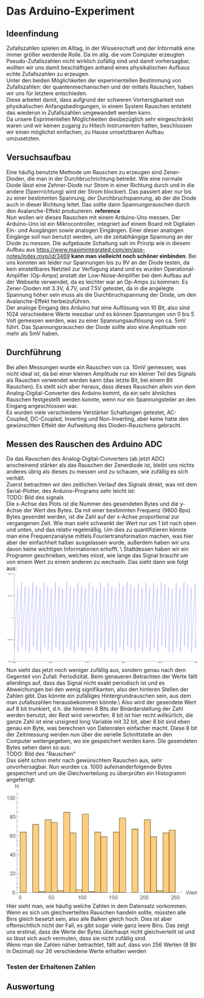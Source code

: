 # Das Arduino-Experiment

## Ideenfindung
Zufallszahlen spielen im Alltag, in der Wissenschaft und der Informatik eine immer größer werdende Rolle. Da im allg. die vom Computer erzeugten Pseudo-Zufallszahlen nicht wirklich zufällig sind und damit vorhersagbar, wollten wir uns damit beschäftigen anhand eines physikalischen Aufbaus echte Zufallszahlen zu erzeugen.\
Unter den beiden Möglichkeiten der experimentellen Bestimmung von Zufallszahlen: der quantenmechanischen und der mittels Rauschen, haben wir uns für letztere entschieden.\
Diese arbeitet damit, dass aufgrund der schweren Vorhersgbarkeit von physikalischen Anfangsbedingungen, in einem System Rauschen entsteht das wiederun in Zufallszahlen umgewandelt werden kann.\
Da unsere Exprimentellen Möglichkeiten diesbezüglich sehr eingeschränkt waren und wir keinen zugang zu Hitech Instrumenten hatten, beschlossen wir einen möglichst einfachen, zu Hause umsetztbaren Aufbau umzusetzten.

## Versuchsaufbau

Eine häufig benutzte Methode um Rauschen zu erzeugen sind Zener-Dioden, die man in der Durchbruchrichtung betreibt. Wie eine normale Diode lässt eine Zehner-Diode nur Strom in einer Richtung durch und in die andere (Sperrrichtung) wird der Strom blockiert. Das passiert aber nur bis zu einer bestimmten Spannung, der Durchbruchspannung, ab der die Diode auch in dieser Richtung leitet. Das sollte dann Spannungsrauschen durch den Avalanche-Effekt produzieren. **reference** \
Nun wollen wir dieses Rauschen mit einem Arduino-Uno messen. Der Arduino-Uno ist ein Mikrocontroller, integriert auf einem Board mit Digitalen Ein- und Ausgängen sowie analogen Eingängen. Einer dieser analogen Eingänge soll nun benutzt werden, um die zeitabhängige Spannung an der Diode zu messen. Die aufgebaute Schaltung sah im Prinzip wie in diesem Aufbau aus https://www.maximintegrated.com/en/app-notes/index.mvp/id/3469 **kann man vielleicht noch schöner einbinden**. Bei uns konnten wir leider nur Spannungen bis zu 9V an der Diode testen, da kein einstellbares Netzteil zur Verfügung stand und es wurden Operational-Amplifier (Op-Amps) anstatt der Low-Noise-Amplifier bei dem Aufbau auf der Webseite verwendet, da es leichter war an Op-Amps zu kommen.
Es Zener-Dioden mit 3.3V, 4.7V, und 7.5V getestet, da in die angelegte Spannung höher sein muss als die Durchbruchspannung der Diode, um den Avalanche-Effekt herbeizuführen. \
Der analoge Eingang des Arduino hat eine Auflösung von 10 Bit, also sind 1024 verschiedene Werte messbar und es können Spannungen von 0 bis 5 Volt gemessen werden, was zu einer Spannungsauflösung von ca. 5mV führt. Das Spannungsrauschen der Diode sollte also eine Amplitude von mehr als 5mV haben.

## Durchführung

Bei allen Messungen wurde ein Rauschen von ca. 10mV gemessen, was nicht ideal ist, da bei einer kleinen Amplitude nur ein kleiner Teil des Signals als Rauschen verwendet werden kann (das letzte Bit, bei einem Bit Rauschen). Es stellt sich aber heraus, dass dieses Rauschen allein von dem Analog-Digital-Converter des Arduino kommt, da ein sehr ähnliches Rauschen festgestellt werden konnte, wenn nur ein Spannungsteiler an den Eingang angeschlossen war. \
Es wurden viele verschiedene Verstärker Schaltungen getestet, AC-Coupled, DC-Coupled, Inverting und Non-Inverting, aber keine hatte den gewünschten Effekt der Aufweitung des Dioden-Rauschens gebracht.

## Messen des Rauschen des Arduino ADC

Da das Rauschen des Analog-Digital-Converters (ab jetzt ADC) anscheinend stärker als das Rauschen der Zenerdiode ist, bleibt uns nichts anderes übrig als dieses zu messen und zu schauen, wie zufällig es sich verhält. \
Zuerst betrachten wir den zeitlichen Verlauf des Signals direkt, was mit dem Serial-Plotter, des Arduino-Programs sehr leicht ist:\
TODO: Bild des signals \
Die x-Achse des Plots ist die Nummer des gesendeten Bytes und die y-Achse der Wert des Bytes. Da mit einer bestimmten Frequenz (9600 Bps) Bytes gesendet werden, ist die Zahl auf der x-Achse proportional zur vergangenen Zeit. Wie man sieht schwankt der Wert nur um 1 bit nach oben und unten, und das relativ regelmäßig. Um dies zu quantifizieren könnte man eine Frequenzanalyse mittels Fouriertransformation machen, was hier aber der einfachheit halber ausgelassen wurde, außerdem haben wir uns davon keine wichtigen Informationen erhofft. \ Stattdessen haben wir ein Programm geschrieben, welches misst, wie lange das Signal braucht um von einem Wert zu einem anderen zu wechseln. Das sieht dann wie folgt aus:\
![Zeitdifferenz](timer_input_change_neu.png)\
Nun sieht das jetzt noch weniger zufällig aus, sondern genau nach dem Gegenteil von Zufall: Periodizität. Beim genaueren Betrachten der Werte fällt allerdings auf, dass das Signal nicht exakt periodisch ist und es Abweichungen bei den wenig signifikanten, also den hinteren Stellen der Zahlen gibt. Das könnte ein zufälliges Hintergrundrauschen sein, aus dem man zufallszahlen herausbekommen könnte.\ Also wird der gesendete Wert auf 8 bit trunkiert, d.h. die hinteren 8 Bits der Binärdarstellung der Zahl werden benutzt, der Rest wird verworfen. 8 bit ist hier recht willkürlich, die ganze Zahl ist eine unsigned long Variable mit 32 bit, aber 8 bit sind eben genau ein Byte, was berechnen von Datenraten einfacher macht. Diese 8 bit der Zeitmessung werden nun über die serielle Schnittstelle an den Computer weitergegeben, wo sie gespeichert werden kann. Die gesendeten Bytes sehen dann so aus: \
TODO: Bild des "Rauschen" \
Das sieht schon mehr nach gewünschtem Rauschen aus, sehr unvorhersagbar. Nun wurden ca. 1000 aufeinanderfolgende Bytes gespeichert und um die Gleichverteilung zu überprüfen ein Histogramm angefertigt: \
![](histogram-page-001.jpg)\
Hier sieht man, wie häufig welche Zahlen in dem Datensatz vorkommen. Wenn es sich um gleichverteiltes Rauschen handeln sollte, müssten alle Bins gleich besetzt sein, also alle Balken gleich hoch. Dies ist aber offensichtlich nicht der Fall, es gibt sogar viele ganz leere Bins. Das zeigt uns erstmal, dass die Werte der Bytes überhaupt nicht gleichverteilt ist und so lässt sich auch vermuten, dass sie nicht zufällig sind. \
Wenn man die Zahlen näher betrachtet, fällt auf, dass von 256 Werten (8 Bit in Dezimal) nur 26 verschiedene Werte erhalten werden

### Testen der Erhaltenen Zahlen

## Auswertung

